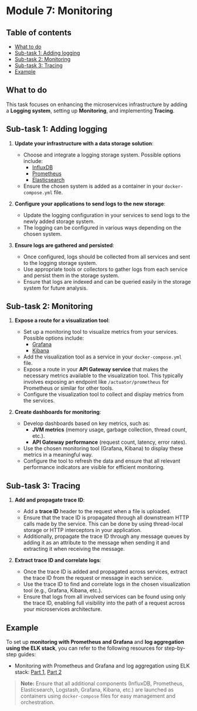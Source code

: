 # Module 7: Monitoring

## Table of contents

- [What to do](#what-to-do)
- [Sub-task 1: Adding logging](#sub-task-1-adding-logging)
- [Sub-task 2: Monitoring](#sub-task-2-monitoring)
- [Sub-task 3: Tracing](#sub-task-3-tracing)
- [Example](#example)

## What to do

This task focuses on enhancing the microservices infrastructure by adding a **Logging system**, setting up **Monitoring**, and implementing **Tracing**.


## Sub-task 1: Adding logging

1. **Update your infrastructure with a data storage solution**:
    - Choose and integrate a logging storage system. Possible options include:
        - [InfluxDB](https://hub.docker.com/_/influxdb)
        - [Prometheus](https://hub.docker.com/r/prom/prometheus)
        - [Elasticsearch](https://hub.docker.com/_/elasticsearch)
    - Ensure the chosen system is added as a container in your `docker-compose.yml` file.

2. **Configure your applications to send logs to the new storage**:
    - Update the logging configuration in your services to send logs to the newly added storage system.
    - The logging can be configured in various ways depending on the chosen system.

3. **Ensure logs are gathered and persisted**:
    - Once configured, logs should be collected from all services and sent to the logging storage system.
    - Use appropriate tools or collectors to gather logs from each service and persist them in the storage system.
    - Ensure that logs are indexed and can be queried easily in the storage system for future analysis.


## Sub-task 2: Monitoring

1. **Expose a route for a visualization tool**:
    - Set up a monitoring tool to visualize metrics from your services. Possible options include:
        - [Grafana](https://hub.docker.com/r/grafana/grafana)
        - [Kibana](https://hub.docker.com/_/kibana)
    - Add the visualization tool as a service in your `docker-compose.yml` file.
    - Expose a route in your **API Gateway service** that makes the necessary metrics available to the visualization tool. This typically involves exposing an endpoint like `/actuator/prometheus` for Prometheus or similar for other tools.
    - Configure the visualization tool to collect and display metrics from the services.

2. **Create dashboards for monitoring**:
    - Develop dashboards based on key metrics, such as:
        - **JVM metrics** (memory usage, garbage collection, thread count, etc.).
        - **API Gateway performance** (request count, latency, error rates).
    - Use the chosen monitoring tool (Grafana, Kibana) to display these metrics in a meaningful way.
    - Configure the tool to refresh the data and ensure that all relevant performance indicators are visible for efficient monitoring.


## Sub-task 3: Tracing

1. **Add and propagate trace ID**:
   - Add a **trace ID** header to the request when a file is uploaded.
   - Ensure that the trace ID is propagated through all downstream HTTP calls made by the service. This can be done by using thread-local storage or HTTP interceptors in your application.
   - Additionally, propagate the trace ID through any message queues by adding it as an attribute to the message when sending it and extracting it when receiving the message.

2. **Extract trace ID and correlate logs**:
   - Once the trace ID is added and propagated across services, extract the trace ID from the request or message in each service.
   - Use the trace ID to find and correlate logs in the chosen visualization tool (e.g., Grafana, Kibana, etc.).
   - Ensure that logs from all involved services can be found using only the trace ID, enabling full visibility into the path of a request across your microservices architecture.


## Example

To set up **monitoring with Prometheus and Grafana** and **log aggregation using the ELK stack**, you can refer to the following resources for step-by-step guides:

- Monitoring with Prometheus and Grafana and log aggregation using ELK stack: [Part 1](https://medium.com/nerd-for-tech/creating-spring-boot-microservices-monitoring-with-prometheus-and-grafana-and-log-aggregation-ba4f20496942), [Part 2](https://medium.com/nerd-for-tech/building-spring-boot-microservices-monitoring-with-prometheus-and-grafana-and-log-aggregation-5ed9ca7dda36)

> **Note:** Ensure that all additional components (InfluxDB, Prometheus, Elasticsearch, Logstash, Grafana, Kibana, etc.) are launched as containers using `docker-compose` files for easy management and orchestration.